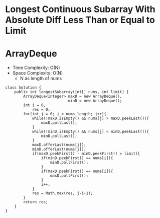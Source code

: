 # Longest Continuous Subarray With Absolute Diff Less Than or Equal to Limit

# ArrayDeque

- Time Complexity: O(N)
- Space Complexity: O(N)
  - N as length of nums

```
class Solution {
    public int longestSubarray(int[] nums, int limit) {
        ArrayDeque<Integer> maxD = new ArrayDeque(),
                            minD = new ArrayDeque();
        int i = 0,
            res = 0;
        for(int j = 0; j < nums.length; j++){
            while(!maxD.isEmpty() && nums[j] > maxD.peekLast()){
                maxD.pollLast();
            }
            while(!minD.isEmpty() && nums[j] < minD.peekLast()){
                minD.pollLast();
            }
            maxD.offerLast(nums[j]);
            minD.offerLast(nums[j]);
            if(maxD.peekFirst() - minD.peekFirst() > limit){
                if(minD.peekFirst() == nums[i]){
                    minD.pollFirst();
                }
                if(maxD.peekFirst() == nums[i]){
                    maxD.pollFirst();
                }
                i++;
            }
            res = Math.max(res, j-i+1);
        }
        return res;
    }
}
```
